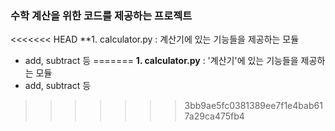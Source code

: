 ### 수학 계산을 위한 코드를 제공하는 프로젝트
<<<<<<< HEAD
**1. calculator.py : 계산기에 있는 기능들을 제공하는 모듈
- add, subtract 등
=======
**1. calculator.py** : '계산기'에 있는 기능들을 제공하는 모듈
- add, subtract 등
>>>>>>> 3bb9ae5fc0381389ee7f1e4bab617a29ca475fb4
